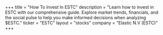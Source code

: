 +++
title = "How To Invest In ESTC"
description = "Learn how to invest in ESTC with our comprehensive guide. Explore market trends, financials, and the social pulse to help you make informed decisions when analyzing $ESTC."
ticker = "ESTC"
layout = "stocks"
company = "Elastic N.V (ESTC)"
+++

